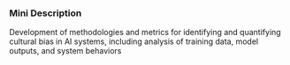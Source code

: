 ### Mini Description

Development of methodologies and metrics for identifying and quantifying cultural bias in AI systems, including analysis of training data, model outputs, and system behaviors
